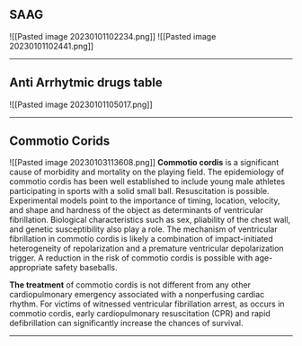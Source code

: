 ## **SAAG** 
![[Pasted image 20230101102234.png]]
![[Pasted image 20230101102441.png]]

---

## Anti Arrhytmic drugs table
![[Pasted image 20230101105017.png]]

---

## Commotio Corids 

![[Pasted image 20230103113608.png]]
**Commotio cordis** is a significant cause of morbidity and mortality on the playing field. The epidemiology of commotio cordis has been well established to include young male athletes participating in sports with a solid small ball. Resuscitation is possible. Experimental models point to the importance of timing, location, velocity, and shape and hardness of the object as determinants of ventricular fibrillation. Biological characteristics such as sex, pliability of the chest wall, and genetic susceptibility also play a role. The mechanism of ventricular fibrillation in commotio cordis is likely a combination of impact-initiated heterogeneity of repolarization and a premature ventricular depolarization trigger. A reduction in the risk of commotio cordis is possible with age-appropriate safety baseballs.

**The treatment** of commotio cordis is not different from any other cardiopulmonary emergency associated with a nonperfusing cardiac rhythm. For victims of witnessed ventricular fibrillation arrest, as occurs in commotio cordis, early cardiopulmonary resuscitation (CPR) and rapid defibrillation can significantly increase the chances of survival.

---

